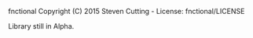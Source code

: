 fnctional  Copyright (C) 2015  Steven Cutting - License: fnctional/LICENSE


Library still in Alpha.
